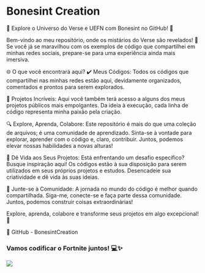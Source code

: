 # Bonesint Creation

🚀 Explore o Universo do Verse e UEFN com Bonesint no GitHub! 🚀

Bem-vindo ao meu repositório, onde os mistários do Verse são revelados! 🌟 Se você já se maravilhou com os exemplos de código que compartilhei em minhas redes sociais, prepare-se para uma experiência ainda mais imersiva.

🌐 O que você encontrará aqui?
✔️ Meus Códigos: Todos os códigos que compartilhei nas minhas redes estão aqui, devidamente organizados, comentados e prontos para serem explorados.

🚀 Projetos Incríveis: Aqui você também terá acesso a alguns dos meus projetos públicos mais empolgantes. Da ideia à execução, cada linha de código representa minha paixão pela criação.

🔍 Explore, Aprenda, Colabore:
Este repositório é mais do que uma coleção de arquivos; é uma comunidade de aprendizado. Sinta-se à vontade para explorar, aprender com o código e, claro, contribuir. Juntos, podemos elevar nossas habilidades a novas alturas!

🌈 Dê Vida aos Seus Projetos:
Está enfrentando um desafio específico? Busque inspiração aqui! Os códigos estão à sua disposição para serem utilizados em seus próprios projetos e estudos. Desencadeie sua criatividade e dê vida às suas ideias.

🤝 Junte-se à Comunidade:
A jornada no mundo do código é melhor quando compartilhada. Siga-me, conecte-se e faça parte dessa comunidade. Juntos, podemos construir coisas extraordinárias!

Explore, aprenda, colabore e transforme seus projetos em algo excepcional! 🚀

🔗 GitHub - BonesintCreation

### Vamos codificar o Fortnite juntos! 💻✨

<a href="https://instagram.com/bonesint.creation" target="_blank"><img src="https://img.shields.io/badge/-Instagram-lightgrey?style=for-the-badge&logo=instagram" target="_blank"></a>
